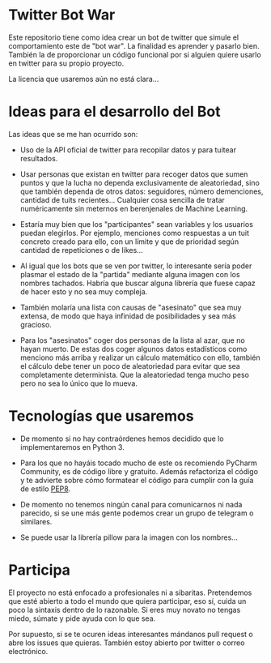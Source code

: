 # Twitter Bot War

Este repositorio tiene como idea crear un bot de twitter que simule el comportamiento 
este de "bot war". La finalidad es aprender y pasarlo bien. También la de proporcionar
un código funcional por si alguien quiere usarlo en twitter para su propio proyecto.

La licencia que usaremos aún no está clara...

# Ideas para el desarrollo del Bot

Las ideas que se me han ocurrido son:

* Uso de la API oficial de twitter para recopilar datos y para tuitear resultados.

* Usar personas que existan en twitter para recoger datos que sumen puntos y que
  la lucha no dependa exclusivamente de aleatoriedad, sino que también dependa de otros
  datos: seguidores, número demenciones, cantidad de tuits recientes... 
  Cualquier cosa sencilla de tratar numéricamente sin meternos en berenjenales de Machine
  Learning.

* Estaría muy bien que los "participantes" sean variables y los usuarios puedan 
  elegirlos. Por ejemplo, menciones como respuestas a un tuit concreto creado para ello,
  con un límite y que de prioridad según cantidad de repeticiones o de likes...

* Al igual que los bots que se ven por twitter, lo interesante sería poder plasmar el
  estado de la "partida" mediante alguna imagen con los nombres tachados. Habría que
  buscar alguna librería que fuese capaz de hacer esto y no sea muy compleja.

* También molaría una lista con causas de "asesinato" que sea muy extensa, de modo que 
  haya infinidad de posibilidades y sea más gracioso.

* Para los "asesinatos" coger dos personas de la lista al azar, que no hayan muerto. De 
  estas dos coger algunos datos estadísticos como menciono más arriba y realizar un 
  cálculo matemático con ello, también el cálculo debe tener un poco de aleatoriedad para
  evitar que sea completamente determinista. Que la aleatoriedad tenga mucho peso pero no
  sea lo único que lo mueva.

# Tecnologías que usaremos

* De momento si no hay contraórdenes hemos decidido que lo implementaremos en Python 3.

* Para los que no hayáis tocado mucho de este os recomiendo PyCharm Community, es de 
  código libre y gratuito. Además refactoriza el código y te advierte sobre cómo
  formatear el código para cumplir con la guía de estilo 
  [PEP8](https://www.python.org/dev/peps/pep-0008/).

* De momento no tenemos ningún canal para comunicarnos ni nada parecido, si se une más 
  gente podemos crear un grupo de telegram o similares.
 
* Se puede usar la librería pillow para la imagen con los nombres...

# Participa

El proyecto no está enfocado a profesionales ni a sibaritas. Pretendemos que esté abierto
a todo el mundo que quiera participar, eso sí, cuida un poco la sintaxis dentro de lo
razonable. Si eres muy novato no tengas miedo, súmate y pide ayuda con lo que sea.

Por supuesto, si se te ocuren ideas interesantes mándanos pull request o abre los issues 
que quieras. También estoy abierto por twitter o correo electrónico.
